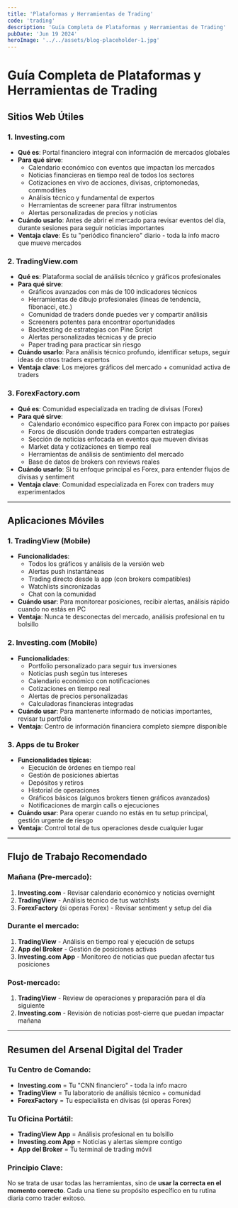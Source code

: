 ```yaml
---
title: 'Plataformas y Herramientas de Trading'
code: 'trading'
description: 'Guía Completa de Plataformas y Herramientas de Trading'
pubDate: 'Jun 19 2024'
heroImage: '../../assets/blog-placeholder-1.jpg'
---
```



# Guía Completa de Plataformas y Herramientas de Trading

## **Sitios Web Útiles**

### **1. Investing.com**
- **Qué es**: Portal financiero integral con información de mercados globales
- **Para qué sirve**: 
  - Calendario económico con eventos que impactan los mercados
  - Noticias financieras en tiempo real de todos los sectores
  - Cotizaciones en vivo de acciones, divisas, criptomonedas, commodities
  - Análisis técnico y fundamental de expertos
  - Herramientas de screener para filtrar instrumentos
  - Alertas personalizadas de precios y noticias
- **Cuándo usarlo**: Antes de abrir el mercado para revisar eventos del día, durante sesiones para seguir noticias importantes
- **Ventaja clave**: Es tu "periódico financiero" diario - toda la info macro que mueve mercados

### **2. TradingView.com**
- **Qué es**: Plataforma social de análisis técnico y gráficos profesionales
- **Para qué sirve**:
  - Gráficos avanzados con más de 100 indicadores técnicos
  - Herramientas de dibujo profesionales (líneas de tendencia, fibonacci, etc.)
  - Comunidad de traders donde puedes ver y compartir análisis
  - Screeners potentes para encontrar oportunidades
  - Backtesting de estrategias con Pine Script
  - Alertas personalizadas técnicas y de precio
  - Paper trading para practicar sin riesgo
- **Cuándo usarlo**: Para análisis técnico profundo, identificar setups, seguir ideas de otros traders expertos
- **Ventaja clave**: Los mejores gráficos del mercado + comunidad activa de traders

### **3. ForexFactory.com**
- **Qué es**: Comunidad especializada en trading de divisas (Forex)
- **Para qué sirve**:
  - Calendario económico específico para Forex con impacto por países
  - Foros de discusión donde traders comparten estrategias
  - Sección de noticias enfocada en eventos que mueven divisas
  - Market data y cotizaciones en tiempo real
  - Herramientas de análisis de sentimiento del mercado
  - Base de datos de brokers con reviews reales
- **Cuándo usarlo**: Si tu enfoque principal es Forex, para entender flujos de divisas y sentiment
- **Ventaja clave**: Comunidad especializada en Forex con traders muy experimentados

---

## **Aplicaciones Móviles**

### **1. TradingView (Mobile)**
- **Funcionalidades**:
  - Todos los gráficos y análisis de la versión web
  - Alertas push instantáneas
  - Trading directo desde la app (con brokers compatibles)
  - Watchlists sincronizadas
  - Chat con la comunidad
- **Cuándo usar**: Para monitorear posiciones, recibir alertas, análisis rápido cuando no estás en PC
- **Ventaja**: Nunca te desconectas del mercado, análisis profesional en tu bolsillo

### **2. Investing.com (Mobile)**
- **Funcionalidades**:
  - Portfolio personalizado para seguir tus inversiones
  - Noticias push según tus intereses
  - Calendario económico con notificaciones
  - Cotizaciones en tiempo real
  - Alertas de precios personalizadas
  - Calculadoras financieras integradas
- **Cuándo usar**: Para mantenerte informado de noticias importantes, revisar tu portfolio
- **Ventaja**: Centro de información financiera completo siempre disponible

### **3. Apps de tu Broker**
- **Funcionalidades típicas**:
  - Ejecución de órdenes en tiempo real
  - Gestión de posiciones abiertas
  - Depósitos y retiros
  - Historial de operaciones
  - Gráficos básicos (algunos brokers tienen gráficos avanzados)
  - Notificaciones de margin calls o ejecuciones
- **Cuándo usar**: Para operar cuando no estás en tu setup principal, gestión urgente de riesgo
- **Ventaja**: Control total de tus operaciones desde cualquier lugar

---

## **Flujo de Trabajo Recomendado**

### **Mañana (Pre-mercado):**
1. **Investing.com** - Revisar calendario económico y noticias overnight
2. **TradingView** - Análisis técnico de tus watchlists
3. **ForexFactory** (si operas Forex) - Revisar sentiment y setup del día

### **Durante el mercado:**
1. **TradingView** - Análisis en tiempo real y ejecución de setups
2. **App del Broker** - Gestión de posiciones activas
3. **Investing.com App** - Monitoreo de noticias que puedan afectar tus posiciones

### **Post-mercado:**
1. **TradingView** - Review de operaciones y preparación para el día siguiente
2. **Investing.com** - Revisión de noticias post-cierre que puedan impactar mañana

---

## **Resumen del Arsenal Digital del Trader**

### **Tu Centro de Comando:**
- **Investing.com** = Tu "CNN financiero" - toda la info macro
- **TradingView** = Tu laboratorio de análisis técnico + comunidad
- **ForexFactory** = Tu especialista en divisas (si operas Forex)

### **Tu Oficina Portátil:**
- **TradingView App** = Análisis profesional en tu bolsillo
- **Investing.com App** = Noticias y alertas siempre contigo  
- **App del Broker** = Tu terminal de trading móvil

### **Principio Clave:**
No se trata de usar todas las herramientas, sino de **usar la correcta en el momento correcto**. Cada una tiene su propósito específico en tu rutina diaria como trader exitoso.